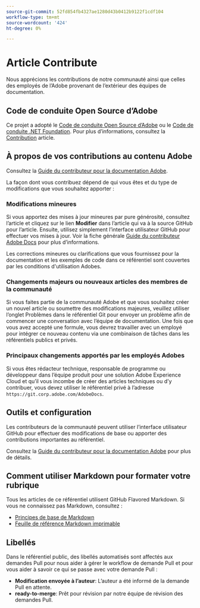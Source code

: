 ```yaml
---
source-git-commit: 52fd854fb4327ae1280d43b0412b9122f1cdf104
workflow-type: tm+mt
source-wordcount: '424'
ht-degree: 0%

---
```

# Article Contribute

Nous apprécions les contributions de notre communauté ainsi que celles des employés de l’Adobe provenant de l’extérieur des équipes de documentation.

## Code de conduite Open Source d’Adobe

Ce projet a adopté le [Code de conduite Open Source d’Adobe](code-of-conduct.md) ou le [Code de conduite .NET Foundation](https://dotnetfoundation.org/code-of-conduct). Pour plus d’informations, consultez la [Contribution](contributing.md) article.

## À propos de vos contributions au contenu Adobe

Consultez la [Guide du contributeur pour la documentation Adobe](https://experienceleague.adobe.com/docs/contributor/contributor-guide/introduction.html?lang=fr).

La façon dont vous contribuez dépend de qui vous êtes et du type de modifications que vous souhaitez apporter :

### Modifications mineures

Si vous apportez des mises à jour mineures par pure générosité, consultez l’article et cliquez sur le lien **Modifier** dans l’article qui va à la source GitHub pour l’article. Ensuite, utilisez simplement l’interface utilisateur GitHub pour effectuer vos mises à jour. Voir la fiche générale [Guide du contributeur Adobe Docs](https://experienceleague.adobe.com/docs/contributor/contributor-guide/introduction.html?lang=fr) pour plus d’informations.

Les corrections mineures ou clarifications que vous fournissez pour la documentation et les exemples de code dans ce référentiel sont couvertes par les conditions d&#39;utilisation Adobes.

### Changements majeurs ou nouveaux articles des membres de la communauté

Si vous faites partie de la communauté Adobe et que vous souhaitez créer un nouvel article ou soumettre des modifications majeures, veuillez utiliser l’onglet Problèmes dans le référentiel Git pour envoyer un problème afin de commencer une conversation avec l’équipe de documentation. Une fois que vous avez accepté une formule, vous devrez travailler avec un employé pour intégrer ce nouveau contenu via une combinaison de tâches dans les référentiels publics et privés.

<!--
If you submit a pull request with significant changes to documentation and code examples, you'll see a message in the pull request asking you to submit an online contribution license agreement (CLA). We need you to complete the online form before we can review your pull request.
-->

### Principaux changements apportés par les employés Adobes

Si vous êtes rédacteur technique, responsable de programme ou développeur dans l’équipe produit pour une solution Adobe Experience Cloud et qu’il vous incombe de créer des articles techniques ou d’y contribuer, vous devez utiliser le référentiel privé à l’adresse `https://git.corp.adobe.com/AdobeDocs`.

<!--Employees from other parts of the Adobe world should use the public repo for minor updates.-->

## Outils et configuration

Les contributeurs de la communauté peuvent utiliser l’interface utilisateur GitHub pour effectuer des modifications de base ou apporter des contributions importantes au référentiel.

Consultez la [Guide du contributeur pour la documentation Adobe](https://experienceleague.adobe.com/docs/contributor/contributor-guide/introduction.html?lang=fr) pour plus de détails.

## Comment utiliser Markdown pour formater votre rubrique

Tous les articles de ce référentiel utilisent GitHub Flavored Markdown. Si vous ne connaissez pas Markdown, consultez :

* [Principes de base de Markdown](https://help.github.com/articles/getting-started-with-writing-and-formatting-on-github/)
* [Feuille de référence Markdown imprimable](https://guides.github.com/pdfs/markdown-cheatsheet-online.pdf)

## Libellés

Dans le référentiel public, des libellés automatisés sont affectés aux demandes Pull pour nous aider à gérer le workflow de demande Pull et pour vous aider à savoir ce qui se passe avec votre demande Pull :

* **Modification envoyée à l’auteur**: L’auteur a été informé de la demande Pull en attente.
* **ready-to-merge**: Prêt pour révision par notre équipe de révision des demandes Pull.
